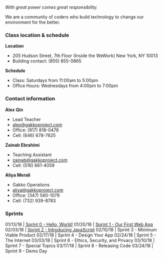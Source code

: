 
*With great power comes great responsibility.*

We are a community of coders who build technology to change our environment for the better.

### Class location & schedule

**Location** 

* 205 Hudson Street, 7th Floor (Inside the WeWork) New York, NY 10013
* Building contact: (855) 855-0865

**Schedule**

* Class: Saturdays from 11:00am to 5:00pm
* Office Hours: Wednesdays from 4:00pm to 7:00pm

### Contact information

**Alex Qin**

* Lead Teacher 
* alex@gakkoproject.com 
* Office: (917) 818-0476 
* Cell: (646) 678-7625

**Zainab Ebrahimi**

* Teaching Assistant 
* zainab@gakkoproject.com 
* Cell: (516) 661-4059

**Aliya Merali** 

* Gakko Operations 
* aliya@gakkoproject.com 
* Office: (347) 560-1079 
* Cell: (732) 939-8783

### Sprints

01/13/18 | [Sprint 0 - Hello, World!](http://github.com/code-forward/sprint-0)
01/20/18 | [Sprint 1 - Our First Web App](http://github.com/code-forward/sprint-1)
02/03/18 | [Sprint 2 - Introducing JavaScript](http://github.com/code-forward/sprint-2)
02/10/18 | Sprint 3 - Minimum Viable Product
02/17/18 | Sprint 4 - Design Your App
02/24/18 | Sprint 5 - The Internet
03/03/18 | Sprint 6 - Ethics, Security, and Privacy
03/10/18 | Sprint 7 - Special Topics
03/17/18 | Sprint 8 - Releasing Code
03/24/18 | Sprint 9 - Demo Day
